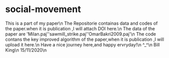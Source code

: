 # social-movement
This is a part of my paper\n
The Repositorie containas data and codes of the paper.when it is publication ,I will attach DOI here.\n
The data of the paper are 'Milan.paj''sawmill_strike.paj''OmarBakri2009.paj'\n
The code contans the key improved algorithm of the paper,when it is publication ,I will upload it here.\n
Have a nice journey here,and happy ervryday!\n
^_^\n
Bill King\n
15/11/2020\n
